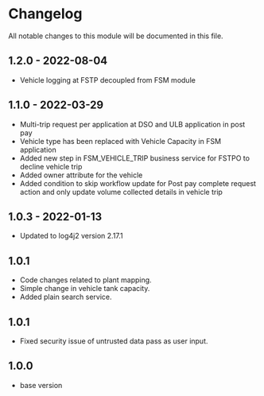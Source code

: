 
# Changelog
All notable changes to this module will be documented in this file.

## 1.2.0 - 2022-08-04

 - Vehicle logging at FSTP decoupled from FSM module 

## 1.1.0 - 2022-03-29
- Multi-trip request per application at DSO and ULB application in post pay
- Vehicle type has been replaced with Vehicle Capacity in FSM application 
- Added new step in FSM_VEHICLE_TRIP business service for FSTPO to decline vehicle trip 
- Added owner attribute for the vehicle
- Added condition to skip workflow update for Post pay complete request action and only update volume collected details in vehicle trip

## 1.0.3 - 2022-01-13

- Updated to log4j2 version 2.17.1

## 1.0.1

- Code changes related to plant mapping.
- Simple change in vehicle tank capacity.
- Added plain search service.

## 1.0.1

- Fixed security issue of untrusted data pass as user input.


## 1.0.0

- base version